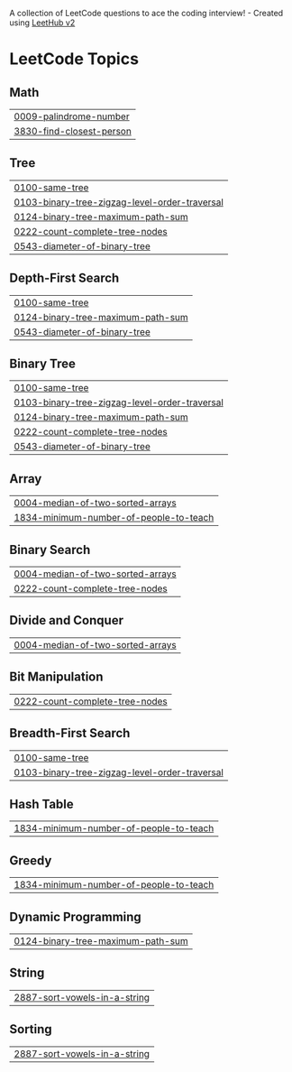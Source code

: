 A collection of LeetCode questions to ace the coding interview! - Created using [LeetHub v2](https://github.com/arunbhardwaj/LeetHub-2.0)
<!---LeetCode Topics Start-->
# LeetCode Topics
## Math
|  |
| ------- |
| [0009-palindrome-number](https://github.com/rishu5110/DSA-JAVA/tree/master/0009-palindrome-number) |
| [3830-find-closest-person](https://github.com/rishu5110/DSA-JAVA/tree/master/3830-find-closest-person) |
## Tree
|  |
| ------- |
| [0100-same-tree](https://github.com/rishu5110/DSA-JAVA/tree/master/0100-same-tree) |
| [0103-binary-tree-zigzag-level-order-traversal](https://github.com/rishu5110/DSA-JAVA/tree/master/0103-binary-tree-zigzag-level-order-traversal) |
| [0124-binary-tree-maximum-path-sum](https://github.com/rishu5110/DSA-JAVA/tree/master/0124-binary-tree-maximum-path-sum) |
| [0222-count-complete-tree-nodes](https://github.com/rishu5110/DSA-JAVA/tree/master/0222-count-complete-tree-nodes) |
| [0543-diameter-of-binary-tree](https://github.com/rishu5110/DSA-JAVA/tree/master/0543-diameter-of-binary-tree) |
## Depth-First Search
|  |
| ------- |
| [0100-same-tree](https://github.com/rishu5110/DSA-JAVA/tree/master/0100-same-tree) |
| [0124-binary-tree-maximum-path-sum](https://github.com/rishu5110/DSA-JAVA/tree/master/0124-binary-tree-maximum-path-sum) |
| [0543-diameter-of-binary-tree](https://github.com/rishu5110/DSA-JAVA/tree/master/0543-diameter-of-binary-tree) |
## Binary Tree
|  |
| ------- |
| [0100-same-tree](https://github.com/rishu5110/DSA-JAVA/tree/master/0100-same-tree) |
| [0103-binary-tree-zigzag-level-order-traversal](https://github.com/rishu5110/DSA-JAVA/tree/master/0103-binary-tree-zigzag-level-order-traversal) |
| [0124-binary-tree-maximum-path-sum](https://github.com/rishu5110/DSA-JAVA/tree/master/0124-binary-tree-maximum-path-sum) |
| [0222-count-complete-tree-nodes](https://github.com/rishu5110/DSA-JAVA/tree/master/0222-count-complete-tree-nodes) |
| [0543-diameter-of-binary-tree](https://github.com/rishu5110/DSA-JAVA/tree/master/0543-diameter-of-binary-tree) |
## Array
|  |
| ------- |
| [0004-median-of-two-sorted-arrays](https://github.com/rishu5110/DSA-JAVA/tree/master/0004-median-of-two-sorted-arrays) |
| [1834-minimum-number-of-people-to-teach](https://github.com/rishu5110/DSA-JAVA/tree/master/1834-minimum-number-of-people-to-teach) |
## Binary Search
|  |
| ------- |
| [0004-median-of-two-sorted-arrays](https://github.com/rishu5110/DSA-JAVA/tree/master/0004-median-of-two-sorted-arrays) |
| [0222-count-complete-tree-nodes](https://github.com/rishu5110/DSA-JAVA/tree/master/0222-count-complete-tree-nodes) |
## Divide and Conquer
|  |
| ------- |
| [0004-median-of-two-sorted-arrays](https://github.com/rishu5110/DSA-JAVA/tree/master/0004-median-of-two-sorted-arrays) |
## Bit Manipulation
|  |
| ------- |
| [0222-count-complete-tree-nodes](https://github.com/rishu5110/DSA-JAVA/tree/master/0222-count-complete-tree-nodes) |
## Breadth-First Search
|  |
| ------- |
| [0100-same-tree](https://github.com/rishu5110/DSA-JAVA/tree/master/0100-same-tree) |
| [0103-binary-tree-zigzag-level-order-traversal](https://github.com/rishu5110/DSA-JAVA/tree/master/0103-binary-tree-zigzag-level-order-traversal) |
## Hash Table
|  |
| ------- |
| [1834-minimum-number-of-people-to-teach](https://github.com/rishu5110/DSA-JAVA/tree/master/1834-minimum-number-of-people-to-teach) |
## Greedy
|  |
| ------- |
| [1834-minimum-number-of-people-to-teach](https://github.com/rishu5110/DSA-JAVA/tree/master/1834-minimum-number-of-people-to-teach) |
## Dynamic Programming
|  |
| ------- |
| [0124-binary-tree-maximum-path-sum](https://github.com/rishu5110/DSA-JAVA/tree/master/0124-binary-tree-maximum-path-sum) |
## String
|  |
| ------- |
| [2887-sort-vowels-in-a-string](https://github.com/rishu5110/DSA-JAVA/tree/master/2887-sort-vowels-in-a-string) |
## Sorting
|  |
| ------- |
| [2887-sort-vowels-in-a-string](https://github.com/rishu5110/DSA-JAVA/tree/master/2887-sort-vowels-in-a-string) |
<!---LeetCode Topics End-->